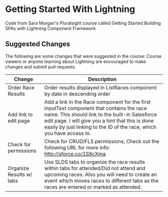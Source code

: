 # Getting Started With Lightning
Code from Sara Morgan's Pluralsight course called Getting Started Building SPAs with Lightning Component Framework

## Suggested Changes
The following are some changes that were suggested in the course:
Course viewers or anyone learning about Lightning are encouraged to make changes and submit pull requests.

| Change                   | Description
| -------------------------| --------------------
| Order Race Results       | Order results displayed in ListRaces component by date in descending order
| Add link to edit page    | Add a link in the Race component for the first inputText component that contains the race name. This should link to the built-in Salesforce edit page. I will give you a hint that this is done easily by just linking to the ID of the race, which you have access to.  
| Check for permissions    | Check for CRUD/FLS permissions; Check out the following URL for more info: http://sforce.co/1S8cXma 
| Organize Results w/ tabs | Use SLDS tabs to organize the race results within tabs for attended/Did not attend and upcoming races. Also you will need to create an event which moves races to different tabs as the races are entered or marked as attended.

